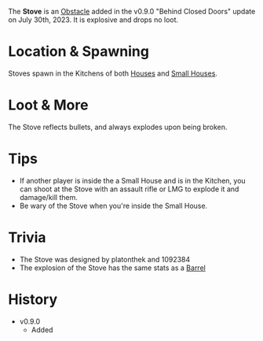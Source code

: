 The **Stove** is an [Obstacle](/obstacles) added in the v0.9.0 "Behind Closed Doors" update on July 30th, 2023. It is explosive and drops no loot.

# Location & Spawning

Stoves spawn in the Kitchens of both [Houses](/buildings/house) and [Small Houses](/buildings/small_house).

# Loot & More

The Stove reflects bullets, and always explodes upon being broken.

# Tips

- If another player is inside the a Small House and is in the Kitchen, you can shoot at the Stove with an assault rifle or LMG to explode it and damage/kill them.
- Be wary of the Stove when you're inside the Small House.

# Trivia

- The Stove was designed by platonthek and 1092384
- The explosion of the Stove has the same stats as a [Barrel](/obstacles/barrel)

# History

- v0.9.0
  - Added

